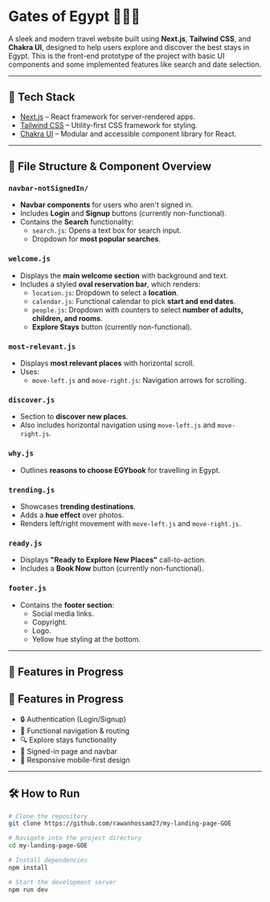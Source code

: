 # Gates of Egypt 🌴🇪🇬

A sleek and modern travel website built using **Next.js**, **Tailwind CSS**, and **Chakra UI**, designed to help users explore and discover the best stays in Egypt. This is the front-end prototype of the project with basic UI components and some implemented features like search and date selection.

---

## 🚀 Tech Stack

- [Next.js](https://nextjs.org/) – React framework for server-rendered apps.
- [Tailwind CSS](https://tailwindcss.com/) – Utility-first CSS framework for styling.
- [Chakra UI](https://chakra-ui.com/) – Modular and accessible component library for React.

---

## 📁 File Structure & Component Overview

### `navbar-notSignedIn/`
- **Navbar components** for users who aren't signed in.
- Includes **Login** and **Signup** buttons (currently non-functional).
- Contains the **Search** functionality:
  - `search.js`: Opens a text box for search input.
  - Dropdown for **most popular searches**.

### `welcome.js`
- Displays the **main welcome section** with background and text.
- Includes a styled **oval reservation bar**, which renders:
  - `location.js`: Dropdown to select a **location**.
  - `calendar.js`: Functional calendar to pick **start and end dates**.
  - `people.js`: Dropdown with counters to select **number of adults, children, and rooms**.
  - **Explore Stays** button (currently non-functional).

### `most-relevant.js`
- Displays **most relevant places** with horizontal scroll.
- Uses:
  - `move-left.js` and `move-right.js`: Navigation arrows for scrolling.

### `discover.js`
- Section to **discover new places**.
- Also includes horizontal navigation using `move-left.js` and `move-right.js`.

### `why.js`
- Outlines **reasons to choose EGYbook** for travelling in Egypt.

### `trending.js`
- Showcases **trending destinations**.
- Adds a **hue effect** over photos.
- Renders left/right movement with `move-left.js` and `move-right.js`.

### `ready.js`
- Displays **"Ready to Explore New Places"** call-to-action.
- Includes a **Book Now** button (currently non-functional).

### `footer.js`
- Contains the **footer section**:
  - Social media links.
  - Copyright.
  - Logo.
  - Yellow hue styling at the bottom.

---

## 🔧 Features in Progress

## 🔧 Features in Progress

- 🔒 Authentication (Login/Signup)
- 🧭 Functional navigation & routing
- 🔍 Explore stays functionality
- 👤 Signed-in page and navbar
- 📱 Responsive mobile-first design

---


## 🛠 How to Run

```bash
# Clone the repository
git clone https://github.com/rawanhossam27/my-landing-page-GOE

# Navigate into the project directory
cd my-landing-page-GOE

# Install dependencies
npm install

# Start the development server
npm run dev
